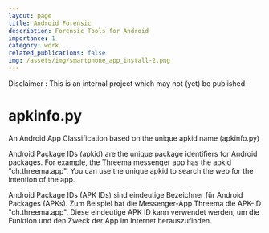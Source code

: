 ```yaml
---
layout: page
title: Android Forensic
description: Forensic Tools for Android
importance: 1
category: work
related_publications: false
img: /assets/img/smartphone_app_install-2.png
---
```


Disclaimer : This is an internal project which may not (yet) be published

# apkinfo.py
An Android App Classification based on the unique apkid name (apkinfo.py)

Android Package IDs (apkid) are the unique package identifiers for Android packages. 
For example, the Threema messenger app has the apkid "ch.threema.app".
You can use the unique apkid to search the web for the intention of the app.

Android Package IDs (APK IDs) sind eindeutige Bezeichner für Android Packages (APKs). 
Zum Beispiel hat die Messenger-App Threema die APK-ID "ch.threema.app".
Diese eindeutige APK ID kann verwendet werden, um die Funktion und den Zweck der App im Internet herauszufinden.
